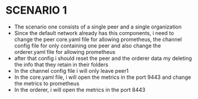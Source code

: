 # SCENARIO 1
- The scenario one consists of a single peer and a single organization
- Since the default network already has this components, i need to change the peer core.yaml file for allowing prometheus, the channel config file for only containing one peer and also change the orderer.yaml file for allowing prometheus
- after that config i should reset the peer and the orderer data my deleting the info that they retain in their folders
- In the channel config file i will only leave peer1
- In the core.yaml file, i will open the metrics in the port 9443 and change the metrics to prometheus
- In the orderer, i will open the metrics in the port 8443
